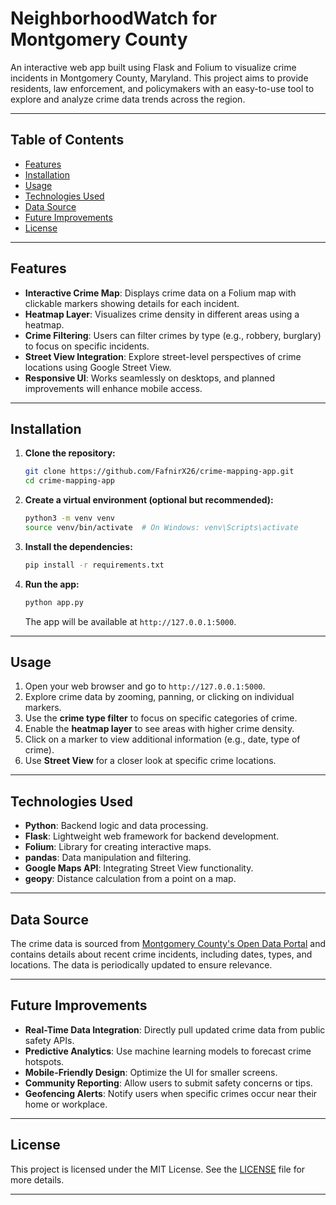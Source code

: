 # NeighborhoodWatch for Montgomery County  
An interactive web app built using Flask and Folium to visualize crime incidents in Montgomery County, Maryland. This project aims to provide residents, law enforcement, and policymakers with an easy-to-use tool to explore and analyze crime data trends across the region.

---

## Table of Contents  
- [Features](#features)  
- [Installation](#installation)  
- [Usage](#usage)  
- [Technologies Used](#technologies-used)  
- [Data Source](#data-source)  
- [Future Improvements](#future-improvements)  
- [License](#license)  

---

## Features  
- **Interactive Crime Map**: Displays crime data on a Folium map with clickable markers showing details for each incident.  
- **Heatmap Layer**: Visualizes crime density in different areas using a heatmap.  
- **Crime Filtering**: Users can filter crimes by type (e.g., robbery, burglary) to focus on specific incidents.  
- **Street View Integration**: Explore street-level perspectives of crime locations using Google Street View.  
- **Responsive UI**: Works seamlessly on desktops, and planned improvements will enhance mobile access.  

---

## Installation  

1. **Clone the repository:**  
   ```bash
   git clone https://github.com/FafnirX26/crime-mapping-app.git
   cd crime-mapping-app
   ```  

2. **Create a virtual environment (optional but recommended):**  
   ```bash
   python3 -m venv venv  
   source venv/bin/activate  # On Windows: venv\Scripts\activate
   ```

3. **Install the dependencies:**
   ```bash
   pip install -r requirements.txt
   ```
   
4. **Run the app:**  
   ```bash
   python app.py
   ```  
   The app will be available at `http://127.0.0.1:5000`.  

---

## Usage  
1. Open your web browser and go to `http://127.0.0.1:5000`.  
2. Explore crime data by zooming, panning, or clicking on individual markers.  
3. Use the **crime type filter** to focus on specific categories of crime.  
4. Enable the **heatmap layer** to see areas with higher crime density.  
5. Click on a marker to view additional information (e.g., date, type of crime).  
6. Use **Street View** for a closer look at specific crime locations.  

---

## Technologies Used  
- **Python**: Backend logic and data processing.  
- **Flask**: Lightweight web framework for backend development.  
- **Folium**: Library for creating interactive maps.  
- **pandas**: Data manipulation and filtering.  
- **Google Maps API**: Integrating Street View functionality.
- **geopy**: Distance calculation from a point on a map.

---

## Data Source  
The crime data is sourced from [Montgomery County's Open Data Portal](https://data.montgomerycountymd.gov/) and contains details about recent crime incidents, including dates, types, and locations. The data is periodically updated to ensure relevance.

---

## Future Improvements  
- **Real-Time Data Integration**: Directly pull updated crime data from public safety APIs.  
- **Predictive Analytics**: Use machine learning models to forecast crime hotspots.  
- **Mobile-Friendly Design**: Optimize the UI for smaller screens.  
- **Community Reporting**: Allow users to submit safety concerns or tips.  
- **Geofencing Alerts**: Notify users when specific crimes occur near their home or workplace.  

---

## License  
This project is licensed under the MIT License. See the [LICENSE](LICENSE) file for more details. 

---
